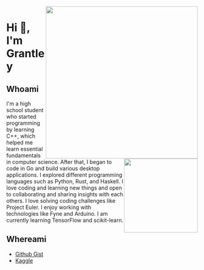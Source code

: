 <img style="float: right;" src="https://raw.githubusercontent.com/gospacedev/gospacedev/main/pixel-jeff-cafe.gif" height="400"/>

# Hi 👋, I'm Grantley

<img style="float: right;" src="https://raw.githubusercontent.com/gocrazygh/gocrazygh/main/warmcoffee.gif" width="194"/>

## Whoami

I'm a high school student who started programming by learning C++, which helped me learn essential fundamentals in computer science. After that, I began to code in Go and build various desktop applications. I explored different programming languages such as Python, Rust, and Haskell. I love coding and learning new things and open to collaborating and sharing insights with each others. I love solving coding challenges like Project Euler. I enjoy working with technologies like Fyne and Arduino. I am currently learning TensorFlow and scikit-learn.

## Whereami

- [Github Gist](https://gist.github.com/gospacedev)
- [Kaggle](https://www.kaggle.com/grantleycullar)
